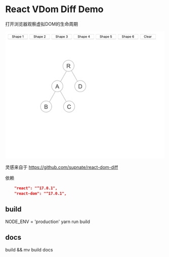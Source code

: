 # React VDom Diff Demo

打开浏览器观察虚拟DOM的生命周期

![demo](./public/demo.png)

灵感来自于 https://github.com/supnate/react-dom-diff


依赖

```json
    "react": "^17.0.1",
    "react-dom": "^17.0.1",
```

## build

NODE_ENV = 'production' yarn run build

## docs

build &&  mv build docs

